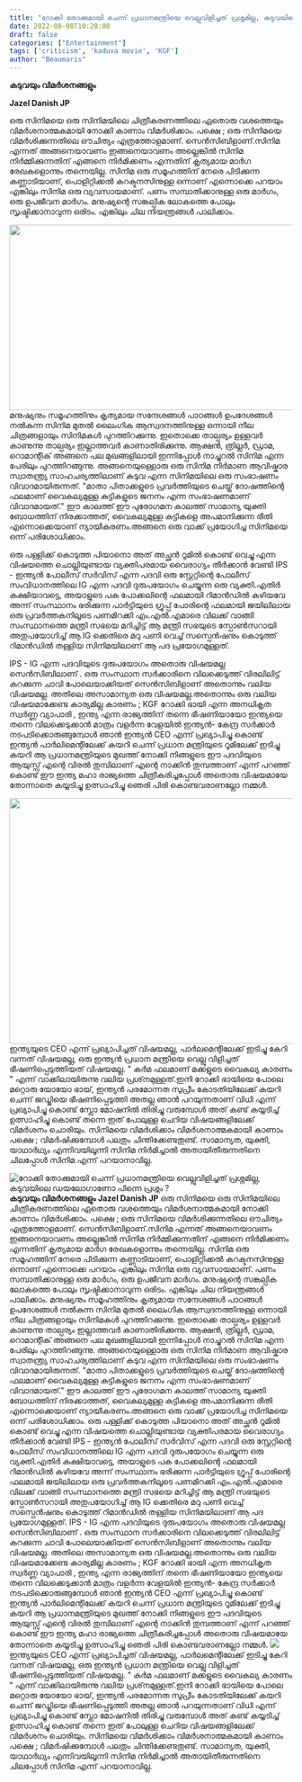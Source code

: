 ```yaml
---
title: "റോക്കി തോക്കുമായി ചെന്ന് പ്രധാനമന്ത്രിയെ വെല്ലുവിളിച്ചത് പ്രശ്നമില്ല, കടുവയിലെ ഡയലോഗാണോ പിന്നെ പ്രശ്നം ?"
date: 2022-08-08T10:28:08
draft: false
categories: ["Entertainment"]
tags: ['criticism', 'kaduva movie', 'KGF']
author: "Beaumaris"
---
```


<strong>കടുവയും വിമർശനങ്ങളും</strong>

<strong>Jazel Danish JP </strong>

ഒരു സിനിമയെ ഒരു സിനിമയിലെ ചിത്രീകരണത്തിലെ ഏതൊരു വശത്തെയും വിമർശനാത്മകമായി നോക്കി കാണാം വിമർശിക്കാം. പക്ഷെ ; ഒരു സിനിമയെ വിമർശിക്കുന്നതിലെ ഔചിത്യം എത്രത്തോളമാണ്. സെൻസിബിളാണ്.സിനിമ എന്നത് അങ്ങനെയാവണം ഇങ്ങനെയാവണം അല്ലെങ്കിൽ സിനിമ നിർമ്മിക്കുന്നതിന് എങ്ങനെ നിർമിക്കണം എന്നതിന് കൃത്യമായ മാർഗ രേഖകളൊന്നും തന്നെയില്ല. സിനിമ ഒരു സമൂഹത്തിന് നേരെ പിടിക്കുന്ന കണ്ണാടിയാണ്, പൊളിറ്റിക്കൽ കറക്ടനസിനുള്ള ഒന്നാണ് എന്നൊക്കെ പറയാം എങ്കിലും സിനിമ ഒരു വ്യവസായമാണ്. പണം സമ്പാതിക്കാനുള്ള ഒരു മാർഗം, ഒരു ഉപജീവന മാർഗം. മനുഷ്യന്റെ സങ്കല്പിക ലോകത്തെ പോലും സൃഷ്ടിക്കാനാവുന്ന ഒരിടം. എങ്കിലും ചില നിയന്ത്രങ്ങൾ പാലിക്കാം.

<img class="size-full wp-image-345819 aligncenter" src="https://cdn.boolokam.com/articles/2022/08/RRTTTT-1.jpg" alt="" width="510" height="330" />മനുഷ്യനും സമൂഹത്തിനും കൃത്യമായ സന്ദേശങ്ങൾ പാഠങ്ങൾ ഉപദേശങ്ങൾ നൽകുന്ന സിനിമ മുതൽ ലൈംഗിക ആസ്വദനത്തിനുള്ള ഒന്നായി നീല ചിത്രങ്ങളായും സിനിമകൾ പുറത്തിറക്കുന്നു. ഇതൊക്കെ താല്പര്യം ഉള്ളവർ കാണുന്നു താല്പര്യം ഇല്ലാത്തവർ കാണാതിരിക്കുന്നു. ആക്ഷൻ, ത്രില്ലർ, ഡ്രാമ, റൊമാന്റിക് അങ്ങനെ പല മുഖങ്ങളിലായി ഇന്നിപ്പോൾ നാച്ചുറൽ സിനിമ എന്ന പേരിലും പുറത്തിറങ്ങുന്നു.
അങ്ങനെയുള്ളൊരു ഒരു സിനിമ നിർമാണ ആവിഷ്കാര സ്വാതന്ത്ര്യ സാഹചര്യത്തിലാണ് കടുവ എന്ന സിനിമയിലെ ഒരു സംഭാഷണം വിവാദമായിരുന്നത്. "മാതാ പിതാക്കളുടെ പ്രവർത്തിയുടെ ചെയ്ത് ദോഷത്തിന്റെ ഫലമാണ് വൈകല്യമുള്ള കുട്ടികളുടെ ജനനം എന്ന സംഭാഷണമാണ് വിവാദമായത്."
ഈ കാലത്ത് ഈ പുരോഗമന കാലത്ത് സാമാന്യ യുക്തി ബോധത്തിന് നിരക്കാത്തത്, വൈകല്യമുള്ള കുട്ടികളെ അപമാനിക്കുന്ന രീതി എന്നൊക്കെയാണ് ന്യായീകരണം.അങ്ങനെ ഒരു വാക്ക് പ്രയോഗിച്ച സിനിമയെ ഒന്ന് പരിശോധിക്കാം.

ഒരു പള്ളിക്ക് കൊടുത്ത പിയാനൊ അത് അച്ഛൻ റൂമിൽ കൊണ്ട് വെച്ചു എന്ന വിഷയത്തെ ചൊല്ലിയുണ്ടായ വ്യക്തിപരമായ വൈരാഗ്യം തീർക്കാൻ വേണ്ടി IPS - ഇന്ത്യൻ പോലീസ് സർവിസ് എന്ന പദവി ഒരു സ്റ്റേറ്റിന്റെ പോലീസ് സംവിധാനത്തിലെ IG എന്ന പദവി ദുരുപയോഗം ചെയ്യുന്ന ഒരു വ്യക്തി.എതിർ കക്ഷിയാവട്ടെ, അയാളുടെ പക പോക്കലിന്റെ ഫലമായി റിമാൻഡിൽ കഴിയവേ അന്ന് സംസ്ഥാനം ഭരിക്കുന്ന പാർട്ടിയുടെ ഗ്രൂപ്പ് പോരിന്റെ ഫലമായി ജയിലിലായ ഒരു പ്രവർത്തകനിലൂടെ പണമിറക്കി എം.എൽ.എമാരെ വിലക്ക് വാങ്ങി സംസ്ഥാനത്തെ മന്ത്രി സഭയെ മറിച്ചിട്ട് ആ മന്ത്രി സഭയുടെ സ്പോൺസറായി അതുപയോഗിച്ച് ആ IG ക്കെതിരെ മറു പണി വെച്ച് സസ്പെൻഷനും കൊടുത്ത് റിമാൻഡിൽ തള്ളിയ സിനിമയിലാണ് ആ പദ പ്രയോഗമുള്ളത്.

IPS - IG എന്ന പദവിയുടെ ദുരുപയോഗം അതൊരു വിഷയമല്ല സെൻസിബിലാണ് . ഒരു സംസ്ഥാന സർക്കാരിനെ വിലക്കെടുത്ത് വിരലിലിട്ട് കറക്കുന്ന ചാവി പോലെയാക്കിയത് സെൻസിബിളാണ് അതൊന്നും വലിയ വിഷയമല്ല. അതിലെ അസാമാന്യത ഒരു വിഷയമല്ല.അതൊന്നും ഒരു വലിയ വിഷയമാക്കേണ്ട കാര്യമില്ല കാരണം ; KGF റോക്കി ഭായി എന്ന അനധികൃത സ്വർണ്ണ വ്യാപാരി , ഇന്ത്യ എന്ന രാജ്യത്തിന്‌ തന്നെ ഭീഷണിയായോ ഇന്ത്യയെ തന്നെ വിലക്കെടുക്കാൻ മാത്രം വളർന്ന വേളയിൽ ഇന്ത്യൻ- കേന്ദ്ര സർക്കാർ നടപടിക്കൊരുങ്ങുമ്പോൾ ഞാൻ ഇന്ത്യൻ CEO എന്ന് പ്രഖ്യാപിച്ചു കൊണ്ട് ഇന്ത്യൻ പാർലിമെന്റിലേക്ക് കയറി ചെന്ന് പ്രധാന മന്ത്രിയുടെ റൂമിലേക്ക് ഇടിച്ചു കയറി ആ പ്രധാനമന്ത്രിയുടെ മുഖത്ത് നോക്കി നിങ്ങളുടെ ഈ പദവിയുടെ ആയുസ്സ് എന്റെ വിരൽ തുമ്പിലാണ് എന്റെ നാക്കിൻ തുമ്പത്താണ് എന്ന് പറഞ്ഞ് കൊണ്ട് ഈ ഇന്ത്യ മഹാ രാജ്യത്തെ ചിത്രീകരിച്ചപ്പോൾ അതൊരു വിഷയമായേ തോന്നാതെ കയ്യടിച്ചു ഉത്സാഹിച്ചു ഞെരി പിരി കൊണ്ടവരാണല്ലോ നമ്മൾ.

<img class="size-full wp-image-345820 aligncenter" src="https://cdn.boolokam.com/articles/2022/08/hkkkk.jpg" alt="" width="706" height="437" />ഇന്ത്യയുടെ CEO എന്ന് പ്രഖ്യാപിച്ചത് വിഷയമല്ല, പാർലമെന്റിലേക്ക് ഇടിച്ചു കേറി വന്നത് വിഷയമല്ല, ഒരു ഇന്ത്യൻ പ്രധാന മന്ത്രിയെ വെല്ലു വിളിച്ചത് ഭീഷണിപ്പെടുത്തിയത് വിഷയമല്ല. " കർമ ഫലമാണ് മക്കളുടെ വൈകല്യ കാരണം " എന്ന് വാക്കിലായിരുന്നു വലിയ പ്രശ്‌നമുള്ളത്.ഇനി റോക്കി ഭായിയെ പോലെ മറ്റൊരു യോയോ ഭായ്, ഇന്ത്യൻ പരമോന്നത സുപ്രീം കോടതിയിലേക്ക് കയറി ചെന്ന് ജഡ്ജിയെ ഭീഷണിപ്പെടുത്തി അതല്ല ഞാൻ പറയുന്നതാണ് വിധി എന്ന് പ്രഖ്യാപിച്ചു കൊണ്ട് സ്ലോ മോഷനിൽ തിരിച്ചു വരുമ്പോൾ അത് കണ്ട് കയ്യടിച്ച് ഉത്സാഹിച്ചു കൊണ്ട് തന്നെ ഇത് പോലുള്ള ചെറിയ വിഷയങ്ങളിലേക്ക് വിമർശനം ചൊരിയും. സിനിമയെ വിമർശിക്കാം വിമർശനാത്മകമായി കാണാം പക്ഷെ ; വിമർഷിക്കുമ്പോൾ പലതും ചിന്തിക്കേണ്ടതുണ്ട്. സാമാന്യത, യുക്തി, യാഥാർഥ്യം എന്നിവയിലൂന്നി സിനിമ നിർമിച്ചാൽ അതായിതീരുന്നതിനെ ചിലപ്പോൾ സിനിമ എന്ന് പറയാനാവില്ല.


![റോക്കി തോക്കുമായി ചെന്ന് പ്രധാനമന്ത്രിയെ വെല്ലുവിളിച്ചത് പ്രശ്നമില്ല, കടുവയിലെ ഡയലോഗാണോ പിന്നെ പ്രശ്നം ?](https://cdn.boolokam.com/articles/2022/08/RRTTTT-1.jpg)**കടുവയും വിമർശനങ്ങളും** **Jazel Danish JP** ഒരു സിനിമയെ ഒരു സിനിമയിലെ ചിത്രീകരണത്തിലെ ഏതൊരു വശത്തെയും വിമർശനാത്മകമായി നോക്കി കാണാം വിമർശിക്കാം. പക്ഷെ ; ഒരു സിനിമയെ വിമർശിക്കുന്നതിലെ ഔചിത്യം എത്രത്തോളമാണ്. സെൻസിബിളാണ്.സിനിമ എന്നത് അങ്ങനെയാവണം ഇങ്ങനെയാവണം അല്ലെങ്കിൽ സിനിമ നിർമ്മിക്കുന്നതിന് എങ്ങനെ നിർമിക്കണം എന്നതിന് കൃത്യമായ മാർഗ രേഖകളൊന്നും തന്നെയില്ല. സിനിമ ഒരു സമൂഹത്തിന് നേരെ പിടിക്കുന്ന കണ്ണാടിയാണ്, പൊളിറ്റിക്കൽ കറക്ടനസിനുള്ള ഒന്നാണ് എന്നൊക്കെ പറയാം എങ്കിലും സിനിമ ഒരു വ്യവസായമാണ്. പണം സമ്പാതിക്കാനുള്ള ഒരു മാർഗം, ഒരു ഉപജീവന മാർഗം. മനുഷ്യന്റെ സങ്കല്പിക ലോകത്തെ പോലും സൃഷ്ടിക്കാനാവുന്ന ഒരിടം. എങ്കിലും ചില നിയന്ത്രങ്ങൾ പാലിക്കാം. മനുഷ്യനും സമൂഹത്തിനും കൃത്യമായ സന്ദേശങ്ങൾ പാഠങ്ങൾ ഉപദേശങ്ങൾ നൽകുന്ന സിനിമ മുതൽ ലൈംഗിക ആസ്വദനത്തിനുള്ള ഒന്നായി നീല ചിത്രങ്ങളായും സിനിമകൾ പുറത്തിറക്കുന്നു. ഇതൊക്കെ താല്പര്യം ഉള്ളവർ കാണുന്നു താല്പര്യം ഇല്ലാത്തവർ കാണാതിരിക്കുന്നു. ആക്ഷൻ, ത്രില്ലർ, ഡ്രാമ, റൊമാന്റിക് അങ്ങനെ പല മുഖങ്ങളിലായി ഇന്നിപ്പോൾ നാച്ചുറൽ സിനിമ എന്ന പേരിലും പുറത്തിറങ്ങുന്നു. അങ്ങനെയുള്ളൊരു ഒരു സിനിമ നിർമാണ ആവിഷ്കാര സ്വാതന്ത്ര്യ സാഹചര്യത്തിലാണ് കടുവ എന്ന സിനിമയിലെ ഒരു സംഭാഷണം വിവാദമായിരുന്നത്. "മാതാ പിതാക്കളുടെ പ്രവർത്തിയുടെ ചെയ്ത് ദോഷത്തിന്റെ ഫലമാണ് വൈകല്യമുള്ള കുട്ടികളുടെ ജനനം എന്ന സംഭാഷണമാണ് വിവാദമായത്." ഈ കാലത്ത് ഈ പുരോഗമന കാലത്ത് സാമാന്യ യുക്തി ബോധത്തിന് നിരക്കാത്തത്, വൈകല്യമുള്ള കുട്ടികളെ അപമാനിക്കുന്ന രീതി എന്നൊക്കെയാണ് ന്യായീകരണം.അങ്ങനെ ഒരു വാക്ക് പ്രയോഗിച്ച സിനിമയെ ഒന്ന് പരിശോധിക്കാം. ഒരു പള്ളിക്ക് കൊടുത്ത പിയാനൊ അത് അച്ഛൻ റൂമിൽ കൊണ്ട് വെച്ചു എന്ന വിഷയത്തെ ചൊല്ലിയുണ്ടായ വ്യക്തിപരമായ വൈരാഗ്യം തീർക്കാൻ വേണ്ടി IPS - ഇന്ത്യൻ പോലീസ് സർവിസ് എന്ന പദവി ഒരു സ്റ്റേറ്റിന്റെ പോലീസ് സംവിധാനത്തിലെ IG എന്ന പദവി ദുരുപയോഗം ചെയ്യുന്ന ഒരു വ്യക്തി.എതിർ കക്ഷിയാവട്ടെ, അയാളുടെ പക പോക്കലിന്റെ ഫലമായി റിമാൻഡിൽ കഴിയവേ അന്ന് സംസ്ഥാനം ഭരിക്കുന്ന പാർട്ടിയുടെ ഗ്രൂപ്പ് പോരിന്റെ ഫലമായി ജയിലിലായ ഒരു പ്രവർത്തകനിലൂടെ പണമിറക്കി എം.എൽ.എമാരെ വിലക്ക് വാങ്ങി സംസ്ഥാനത്തെ മന്ത്രി സഭയെ മറിച്ചിട്ട് ആ മന്ത്രി സഭയുടെ സ്പോൺസറായി അതുപയോഗിച്ച് ആ IG ക്കെതിരെ മറു പണി വെച്ച് സസ്പെൻഷനും കൊടുത്ത് റിമാൻഡിൽ തള്ളിയ സിനിമയിലാണ് ആ പദ പ്രയോഗമുള്ളത്. IPS - IG എന്ന പദവിയുടെ ദുരുപയോഗം അതൊരു വിഷയമല്ല സെൻസിബിലാണ് . ഒരു സംസ്ഥാന സർക്കാരിനെ വിലക്കെടുത്ത് വിരലിലിട്ട് കറക്കുന്ന ചാവി പോലെയാക്കിയത് സെൻസിബിളാണ് അതൊന്നും വലിയ വിഷയമല്ല. അതിലെ അസാമാന്യത ഒരു വിഷയമല്ല.അതൊന്നും ഒരു വലിയ വിഷയമാക്കേണ്ട കാര്യമില്ല കാരണം ; KGF റോക്കി ഭായി എന്ന അനധികൃത സ്വർണ്ണ വ്യാപാരി , ഇന്ത്യ എന്ന രാജ്യത്തിന്‌ തന്നെ ഭീഷണിയായോ ഇന്ത്യയെ തന്നെ വിലക്കെടുക്കാൻ മാത്രം വളർന്ന വേളയിൽ ഇന്ത്യൻ- കേന്ദ്ര സർക്കാർ നടപടിക്കൊരുങ്ങുമ്പോൾ ഞാൻ ഇന്ത്യൻ CEO എന്ന് പ്രഖ്യാപിച്ചു കൊണ്ട് ഇന്ത്യൻ പാർലിമെന്റിലേക്ക് കയറി ചെന്ന് പ്രധാന മന്ത്രിയുടെ റൂമിലേക്ക് ഇടിച്ചു കയറി ആ പ്രധാനമന്ത്രിയുടെ മുഖത്ത് നോക്കി നിങ്ങളുടെ ഈ പദവിയുടെ ആയുസ്സ് എന്റെ വിരൽ തുമ്പിലാണ് എന്റെ നാക്കിൻ തുമ്പത്താണ് എന്ന് പറഞ്ഞ് കൊണ്ട് ഈ ഇന്ത്യ മഹാ രാജ്യത്തെ ചിത്രീകരിച്ചപ്പോൾ അതൊരു വിഷയമായേ തോന്നാതെ കയ്യടിച്ചു ഉത്സാഹിച്ചു ഞെരി പിരി കൊണ്ടവരാണല്ലോ നമ്മൾ. ![](https://cdn.boolokam.com/articles/2022/08/hkkkk.jpg)ഇന്ത്യയുടെ CEO എന്ന് പ്രഖ്യാപിച്ചത് വിഷയമല്ല, പാർലമെന്റിലേക്ക് ഇടിച്ചു കേറി വന്നത് വിഷയമല്ല, ഒരു ഇന്ത്യൻ പ്രധാന മന്ത്രിയെ വെല്ലു വിളിച്ചത് ഭീഷണിപ്പെടുത്തിയത് വിഷയമല്ല. " കർമ ഫലമാണ് മക്കളുടെ വൈകല്യ കാരണം " എന്ന് വാക്കിലായിരുന്നു വലിയ പ്രശ്‌നമുള്ളത്.ഇനി റോക്കി ഭായിയെ പോലെ മറ്റൊരു യോയോ ഭായ്, ഇന്ത്യൻ പരമോന്നത സുപ്രീം കോടതിയിലേക്ക് കയറി ചെന്ന് ജഡ്ജിയെ ഭീഷണിപ്പെടുത്തി അതല്ല ഞാൻ പറയുന്നതാണ് വിധി എന്ന് പ്രഖ്യാപിച്ചു കൊണ്ട് സ്ലോ മോഷനിൽ തിരിച്ചു വരുമ്പോൾ അത് കണ്ട് കയ്യടിച്ച് ഉത്സാഹിച്ചു കൊണ്ട് തന്നെ ഇത് പോലുള്ള ചെറിയ വിഷയങ്ങളിലേക്ക് വിമർശനം ചൊരിയും. സിനിമയെ വിമർശിക്കാം വിമർശനാത്മകമായി കാണാം പക്ഷെ ; വിമർഷിക്കുമ്പോൾ പലതും ചിന്തിക്കേണ്ടതുണ്ട്. സാമാന്യത, യുക്തി, യാഥാർഥ്യം എന്നിവയിലൂന്നി സിനിമ നിർമിച്ചാൽ അതായിതീരുന്നതിനെ ചിലപ്പോൾ സിനിമ എന്ന് പറയാനാവില്ല.
